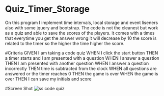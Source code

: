 # Quiz_Timer_Storage
On this program I implement time intervals, local storage and event liseners also with some jquery and bootstrap.
The code is not the cleanest but work as a quiz and able to save the scores of the players. It comes with a times that everytime you get the answer wrong it will decrease by 10 
the score is related to the timer so the higher the time higher the score.

#Criteria 
GIVEN I am taking a code quiz
WHEN I click the start button
THEN a timer starts and I am presented with a question
WHEN I answer a question
THEN I am presented with another question
WHEN I answer a question incorrectly
THEN time is subtracted from the clock
WHEN all questions are answered or the timer reaches 0
THEN the game is over
WHEN the game is over
THEN I can save my initials and score

#Screen Shot 
![ss code quiz](https://user-images.githubusercontent.com/93230917/143980378-421e666e-a273-4feb-b00f-cb63461007c4.png)

